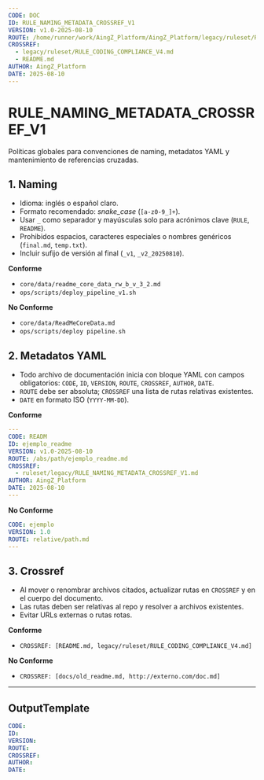 ```yaml
---
CODE: DOC
ID: RULE_NAMING_METADATA_CROSSREF_V1
VERSION: v1.0-2025-08-10
ROUTE: /home/runner/work/AingZ_Platform/AingZ_Platform/legacy/ruleset/RULE_NAMING_METADATA_CROSSREF_V1.md
CROSSREF:
  - legacy/ruleset/RULE_CODING_COMPLIANCE_V4.md
  - README.md
AUTHOR: AingZ_Platform
DATE: 2025-08-10
---
```

# RULE_NAMING_METADATA_CROSSREF_V1

Políticas globales para convenciones de naming, metadatos YAML y mantenimiento de referencias cruzadas.

## 1. Naming
- Idioma: inglés o español claro.
- Formato recomendado: *snake_case* (`[a-z0-9_]+`).
- Usar `_` como separador y mayúsculas solo para acrónimos clave (`RULE`, `README`).
- Prohibidos espacios, caracteres especiales o nombres genéricos (`final.md`, `temp.txt`).
- Incluir sufijo de versión al final (`_v1`, `_v2_20250810`).

**Conforme**
- `core/data/readme_core_data_rw_b_v_3_2.md`
- `ops/scripts/deploy_pipeline_v1.sh`

**No Conforme**
- `core/data/ReadMeCoreData.md`
- `ops/scripts/deploy pipeline.sh`

## 2. Metadatos YAML
- Todo archivo de documentación inicia con bloque YAML con campos obligatorios:
  `CODE`, `ID`, `VERSION`, `ROUTE`, `CROSSREF`, `AUTHOR`, `DATE`.
- `ROUTE` debe ser absoluta; `CROSSREF` una lista de rutas relativas existentes.
- `DATE` en formato ISO (`YYYY-MM-DD`).

**Conforme**
```yaml
---
CODE: READM
ID: ejemplo_readme
VERSION: v1.0-2025-08-10
ROUTE: /abs/path/ejemplo_readme.md
CROSSREF:
  - ruleset/legacy/RULE_NAMING_METADATA_CROSSREF_V1.md
AUTHOR: AingZ_Platform
DATE: 2025-08-10
---
```

**No Conforme**
```yaml
CODE: ejemplo
VERSION: 1.0
ROUTE: relative/path.md
---
```

## 3. Crossref
- Al mover o renombrar archivos citados, actualizar rutas en `CROSSREF` y en el cuerpo del documento.
- Las rutas deben ser relativas al repo y resolver a archivos existentes.
- Evitar URLs externas o rutas rotas.

**Conforme**
- `CROSSREF: [README.md, legacy/ruleset/RULE_CODING_COMPLIANCE_V4.md]`

**No Conforme**
- `CROSSREF: [docs/old_readme.md, http://externo.com/doc.md]`

---
## OutputTemplate
```yaml
CODE:
ID:
VERSION:
ROUTE:
CROSSREF:
AUTHOR:
DATE:
```
